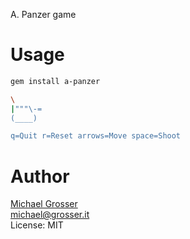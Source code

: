A. Panzer game

Usage
=====

```Bash
gem install a-panzer
```

```Bash
\
|"""\-=
(____)

q=Quit r=Reset arrows=Move space=Shoot
```

Author
======
[Michael Grosser](http://grosser.it)<br/>
michael@grosser.it<br/>
License: MIT<br/>
